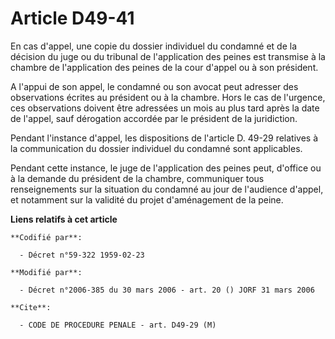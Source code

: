 # Article D49-41

En cas d'appel, une copie du dossier individuel du condamné et de la décision du juge ou du tribunal de l'application des
peines est transmise à la chambre de l'application des peines de la cour d'appel ou à son président.

A l'appui de son appel, le condamné ou son avocat peut adresser des observations écrites au président ou à la chambre. Hors
le cas de l'urgence, ces observations doivent être adressées un mois au plus tard après la date de l'appel, sauf dérogation
accordée par le président de la juridiction.

Pendant l'instance d'appel, les dispositions de l'article D. 49-29 relatives à la communication du dossier individuel du
condamné sont applicables.

Pendant cette instance, le juge de l'application des peines peut, d'office ou à la demande du président de la chambre,
communiquer tous renseignements sur la situation du condamné au jour de l'audience d'appel, et notamment sur la validité du
projet d'aménagement de la peine.

**Liens relatifs à cet article**

	**Codifié par**:

	  - Décret n°59-322 1959-02-23

	**Modifié par**:

	  - Décret n°2006-385 du 30 mars 2006 - art. 20 () JORF 31 mars 2006

	**Cite**:

	  - CODE DE PROCEDURE PENALE - art. D49-29 (M)
